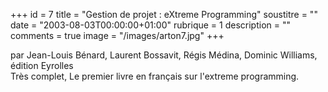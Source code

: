+++
id = 7
title = "Gestion de projet : eXtreme Programming"
soustitre = ""
date = "2003-08-03T00:00:00+01:00"
rubrique = 1
description = ""
comments = true
image = "/images/arton7.jpg"
+++

<div class="chapo">par Jean-Louis Bénard, Laurent Bossavit, Régis Médina, Dominic Williams, édition Eyrolles</div>
Très complet, Le premier livre en français sur l'extreme programming.